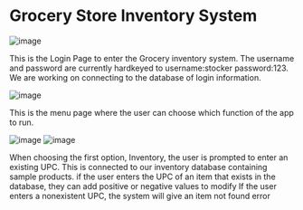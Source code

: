# Grocery Store Inventory System

![image](https://user-images.githubusercontent.com/85195875/141662664-53593f25-814a-4eac-a091-1774a9e69044.png)

This is the Login Page to enter the Grocery inventory system. The username and password are currently hardkeyed to username:stocker password:123. We are working on connecting to the database of login information.

![image](https://user-images.githubusercontent.com/85195875/141662699-18103799-0c8a-4e41-8f1a-6eaa9d2dac59.png)

This is the menu page where the user can choose which function of the app to run.

![image](https://user-images.githubusercontent.com/85195875/141662808-eeff9ecd-5768-429b-8e58-001b8bfb8a6e.png)
![image](https://user-images.githubusercontent.com/85195875/141662817-d8452135-1239-454c-811b-f00ef8875645.png)

When choosing the first option, Inventory, the user is prompted to enter an existing UPC. This is connected to our inventory database containing sample products. if the user enters the UPC of an item that exists in the database, they can add positive or negative values to modify  If the user enters a nonexistent UPC, the system will give an item not found error
